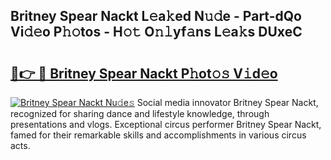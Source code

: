 ## Britney Spear Nackt L𝚎a𝚔ed N𝚞𝚍e - Part-dQo Vi𝚍𝚎o P𝚑𝚘tos - H𝚘𝚝 O𝚗𝚕yf𝚊ns L𝚎a𝚔s DUxeC

# <h2><a href="http://kfba77.oniu.top/?m=Britney+Spear+Nackt">🔗👉 🔴 Britney Spear Nackt P𝚑ot𝚘𝚜 V𝚒d𝚎o</a></h2>

[![Britney Spear Nackt Nu𝚍e𝚜](https://i.imgur.com/0qMVB7G.gif)](http://kfba77.oniu.top/?m=Britney+Spear+Nackt)
Social media innovator Britney Spear Nackt, recognized for sharing dance and lifestyle knowledge, through presentations and vlogs. Exceptional circus performer Britney Spear Nackt, famed for their remarkable skills and accomplishments in various circus acts.  
